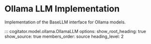 # Ollama LLM Implementation

Implementation of the BaseLLM interface for Ollama models.

::: cogitator.model.ollama.OllamaLLM
    options:
        show_root_heading: true
        show_source: true
        members_order: source
        heading_level: 2

